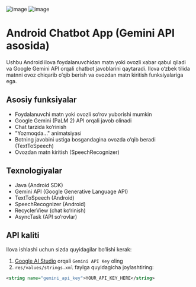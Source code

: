 ![image](https://github.com/user-attachments/assets/3a68db62-58eb-4232-86d1-010607dfafee)  ![image](https://github.com/user-attachments/assets/f68b7143-db63-4de7-a998-7b7024021eb9)

# Android Chatbot App (Gemini API asosida)

Ushbu Android ilova foydalanuvchidan matn yoki ovozli xabar qabul qiladi va Google Gemini API orqali chatbot javoblarini qaytaradi. Ilova o‘zbek tilida matnni ovoz chiqarib o‘qib berish va ovozdan matn kiritish funksiyalariga ega.

## Asosiy funksiyalar

- Foydalanuvchi matn yoki ovozli so‘rov yuborishi mumkin
- Google Gemini (PaLM 2) API orqali javob olinadi
- Chat tarzida ko‘rinish
- "Yozmoqda..." animatsiyasi
- Botning javobini ustiga bosgandagina ovozda o‘qib beradi (TextToSpeech)
- Ovozdan matn kiritish (SpeechRecognizer)

## Texnologiyalar

- Java (Android SDK)
- Gemini API (Google Generative Language API)
- TextToSpeech (Android)
- SpeechRecognizer (Android)
- RecyclerView (chat ko‘rinish)
- AsyncTask (API so‘rovlar)

## API kaliti

Ilova ishlashi uchun sizda quyidagilar bo‘lishi kerak:

1. [Google AI Studio](https://aistudio.google.com/app/apikey) orqali `Gemini API Key` oling
2. `res/values/strings.xml` faylga quyidagicha joylashtiring:

```xml
<string name="gemini_api_key">YOUR_API_KEY_HERE</string>
